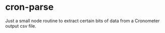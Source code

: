 # cron-parse
Just a small node routine to extract certain bits of data from a Cronometer output csv file.
